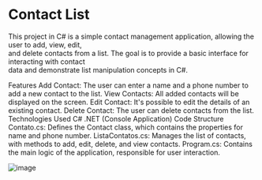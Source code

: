 # Contact List
<p>
  This project in C# is a simple contact management application, allowing the user to add, view, edit,<br>and delete contacts from a list. The goal is to provide a basic interface for interacting with contact<br>data and demonstrate list manipulation concepts in C#.
</p>
Features
Add Contact: The user can enter a name and a phone number to add a new contact to the list.
View Contacts: All added contacts will be displayed on the screen.
Edit Contact: It's possible to edit the details of an existing contact.
Delete Contact: The user can delete contacts from the list.
Technologies Used
C#
.NET (Console Application)
Code Structure
Contato.cs: Defines the Contact class, which contains the properties for name and phone number.
ListaContatos.cs: Manages the list of contacts, with methods to add, edit, delete, and view contacts.
Program.cs: Contains the main logic of the application, responsible for user interaction.

![image](https://github.com/user-attachments/assets/3c687681-b9ba-44dd-908f-826f6a2ce644)
